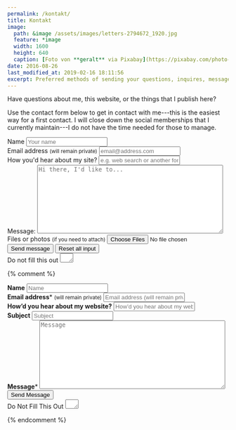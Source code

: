 ```yaml
---
permalink: /kontakt/
title: Kontakt
image:
  path: &image /assets/images/letters-2794672_1920.jpg
  feature: *image
  width: 1600
  height: 640
  caption: [Foto von **geralt** via Pixabay](https://pixabay.com/photo-2794672/)
date: 2016-08-26
last_modified_at: 2019-02-16 18:11:56
excerpt: Preferred methods of sending your questions, inquires, messages, and love letters to me.
---
```


Have questions about me, this website, or the things that I publish here?

Use the contact form below to get in contact with me---this is the easiest way for a first contact.
I will close down the social memberships that I currently maintain---I do not have the time needed for those to manage.

<form id="contact" name="contact" accept-charset="UTF-8" autocomplete="off" enctype="multipart/form-data" method="POST" novalidate data-netlify-recaptcha="true" data-netlify="true" netlify-honeypot="comment">
  <div>
    <label id="lblName" for="name">Name
      <input id="name" name="name" type="text" spellcheck="false" maxlength="255" required placeholder="Your name">
    </label>
  </div>
  <div>
    <label id="lblEmail" for="email">Email address <small>(will remain private)</small>
      <input id="email" name="email" type="email" spellcheck="false" maxlength="255" required placeholder="email@address.com">
    </label>
  </div>
  <div>
    <label id="lblHeardOf" for="heard-of">How you'd hear about my site?
      <input id="heard-of" name="heard-of" type="text" spellcheck="true" maxlength="255" placeholder="e.g. web search or another forum (please name it or address it)">
    </label>
  </div>
  <div>
    <label>Message: <textarea name="message" spellcheck="true" rows="10" cols="50" required placeholder="Hi there, I'd like to..."></textarea></label>
  </div>
  <div>
    <label id="lblFile" for="file">Files or photos <small>(if you need to attach)</small>
      <input id="file" name="file" type="file" accept="image/*,.pdf" multiple>
    </label>
  </div>
  <!-- <div data-netlify-recaptcha="true"></div> -->
  <div class="g-recaptcha form__group" data-sitekey="{{ site.reCaptcha.siteKey }}"></div>
  <script async src="https://www.google.com/recaptcha/api.js"></script>
  <div>
    <button id="submit" name="submit" type="submit" class="btn">Send message</button>
    <button id="reset" name="reset" type="reset" class="btn">Reset all input</button>
  </div>
  <div class="hidden">
    <label id="lblComment" for="comment">Do not fill this out
      <textarea name="comment" id="comment" rows="1" cols="1"></textarea>
      <input type="hidden" id="idstamp" name="idstamp" value="WW91J3JlIHdlbGNvbWUhCg==">
    </label>
  </div>
</form>

{% comment %}

<!-- this is an old form for reference only ! -->

<form id="form1" name="form1" accept-charset="UTF-8" autocomplete="off" enctype="multipart/form-data" method="post" novalidate action="https://dominicreich.com/cgi-bin/fm18.pl">
  <div class="form-group">
    <label class="sr-only" id="title7" for="Field7"><strong>Name</strong></label>
    <input id="Field7" name="realname" type="text" maxlength="255" placeholder="Name">
  </div>
  <div class="form-group">
    <label class="sr-only" id="title2" for="Field2"><strong>Email address</strong><span id="req_2" class="req">*</span> <small>(will remain private)</small></label>
    <input id="Field2" name="your_email" type="email" spellcheck="false" maxlength="255" required placeholder="Email address (will remain private)">
  </div>
  <div class="form-group">
    <label class="sr-only" id="title10" for="Field10"><strong>How&rsquo;d you hear about my website?</strong></label>
    <input id="Field10" name="heard_of" type="text" maxlength="255" placeholder="How&rsquo;d you hear about my website?">
  </div>
    <div class="form-group">
    <label class="sr-only" id="title11" for="Field11"><strong>Subject</strong></label>
    <input id="Field10" name="subject" type="text" maxlength="255" placeholder="Subject">
  </div>
  <div class="form-group">
    <label class="sr-only" id="title1" for="Field1"><strong>Message</strong><span id="req_1" class="req">*</span></label>
    <textarea id="Field1" name="message" spellcheck="true" rows="10" cols="50" required placeholder="Message"></textarea>
  </div>
  <div class="form-group">
    <button id="saveForm" name="saveForm" class="btn" type="submit">Send Message</button>
  </div>
  <div class="form-group hidden">
    <label for="comment">Do Not Fill This Out</label>
    <textarea name="comment" id="comment" rows="1" cols="1"></textarea>
    <input type="hidden" name="env_report" value="REMOTE_HOST,REMOTE_ADDR,REMOTE_USER,HTTP_USER_AGENT">
    <input type="hidden" name="recipient" value="webmail@dominicreich.com">
    <input type="hidden" name="email" value="webformmailer@dominicreich.com">
    <input type="hidden" name="required" value="realname,message">
    <input type="hidden" name="print_config" value="your_email,subject">
    <input type="hidden" name="print_blank_fields" value="1">
  </div>
</form>
{% endcomment %}
